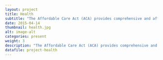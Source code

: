 ```yaml
---
layout: project
title: Health
subtitle: "The Affordable Care Act (ACA) provides comprehensive and affordable health insurance for many uninsured individuals and families in the United States. To take advantage of the new law, individuals will need to investigate and select insurance plans and enroll into the online Federal Health Insurance Exchange. For many vulnerable populations, this will be challenging as they may have never had insurance before, and may lack expertise in selecting the appropriate insurance provider."
date: 2015-04-14
thumbnail: health.jpg
alt: image-alt
categories: present
weight: 3
description: "The Affordable Care Act (ACA) provides comprehensive and affordable health insurance for many uninsured individuals and families in the United States. To take advantage of the new law, individuals will need to investigate and select insurance plans and enroll into the online Federal Health Insurance Exchange. For many vulnerable populations, this will be challenging as they may have never had insurance before, and may lack expertise in selecting the appropriate insurance provider."
datafile: project-health
---
```

